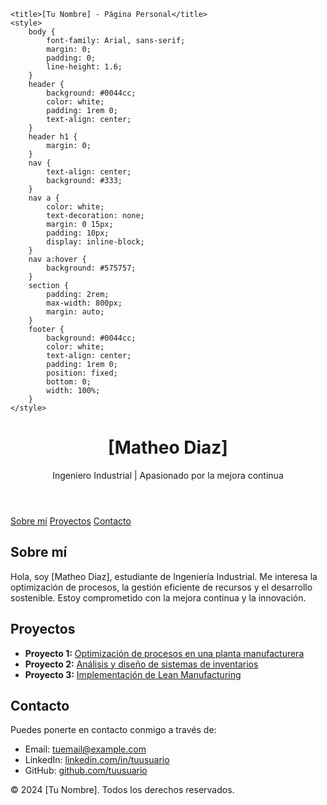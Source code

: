 
    <title>[Tu Nombre] - Página Personal</title>
    <style>
        body {
            font-family: Arial, sans-serif;
            margin: 0;
            padding: 0;
            line-height: 1.6;
        }
        header {
            background: #0044cc;
            color: white;
            padding: 1rem 0;
            text-align: center;
        }
        header h1 {
            margin: 0;
        }
        nav {
            text-align: center;
            background: #333;
        }
        nav a {
            color: white;
            text-decoration: none;
            margin: 0 15px;
            padding: 10px;
            display: inline-block;
        }
        nav a:hover {
            background: #575757;
        }
        section {
            padding: 2rem;
            max-width: 800px;
            margin: auto;
        }
        footer {
            background: #0044cc;
            color: white;
            text-align: center;
            padding: 1rem 0;
            position: fixed;
            bottom: 0;
            width: 100%;
        }
    </style>
</head>
<body>
    <header>
        <h1>[Matheo Diaz]</h1>
        <p>Ingeniero Industrial | Apasionado por la mejora continua</p>
    </header>
    <nav>
        <a href="#about">Sobre mí</a>
        <a href="#projects">Proyectos</a>
        <a href="#contact">Contacto</a>
    </nav>
    <section id="about">
        <h2>Sobre mí</h2>
        <p>Hola, soy [Matheo Diaz], estudiante de Ingeniería Industrial. Me interesa la optimización de procesos, la gestión eficiente de recursos y el desarrollo sostenible. Estoy comprometido con la mejora continua y la innovación.</p>
    </section>
    <section id="projects">
        <h2>Proyectos</h2>
        <ul>
            <li><strong>Proyecto 1:</strong> <a href="#">Optimización de procesos en una planta manufacturera</a></li>
            <li><strong>Proyecto 2:</strong> <a href="#">Análisis y diseño de sistemas de inventarios</a></li>
            <li><strong>Proyecto 3:</strong> <a href="#">Implementación de Lean Manufacturing</a></li>
        </ul>
    </section>
    <section id="contact">
        <h2>Contacto</h2>
        <p>Puedes ponerte en contacto conmigo a través de:</p>
        <ul>
            <li>Email: <a href="mailto:matdiaztello@gmail.com.com">tuemail@example.com</a></li>
            <li>LinkedIn: <a href="https://linkedin.com/in/tuusuario" target="_blank">linkedin.com/in/tuusuario</a></li>
            <li>GitHub: <a href="https://github.com/tuusuario" target="_blank">github.com/tuusuario</a></li>
        </ul>
    </section>
    <footer>
        <p>&copy; 2024 [Tu Nombre]. Todos los derechos reservados.</p>
    </footer>
</body>
</html>
